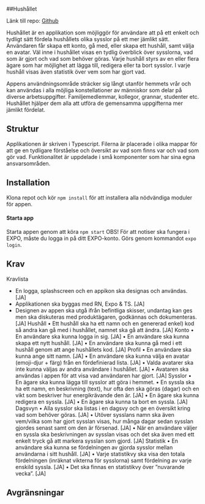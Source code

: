 ##Hushållet

Länk till repo:
[Github](https://github.com/KSigurd/KROLF-household-app)

Hushållet är en applikation som möjliggör för användare att på ett enkelt och tydligt sätt fördela hushållets olika sysslor på ett mer jämlikt sätt. Användaren får skapa ett konto, gå med, eller skapa ett hushåll, samt välja en avatar. Väl inne i hushållet visas en tydlig överblick över sysslorna, vad som är gjort och vad som behöver göras. Varje hushåll styrs av en eller flera ägare som har möjlighet att lägga till, redigera eller ta bort sysslor. I varje hushåll visas även statistik över vem som har gjort vad.

Appens användningsområde sträcker sig långt utanför hemmets vrår och kan användas i alla möjliga konstellationer av människor som delar på diverse arbetsuppgifter. Familjemedlemmar, kollegor, grannar, studenter etc. Hushållet hjälper dem alla att utföra de gemensamma uppgifterna mer jämlikt fördelat.

## Struktur
Applikationen är skriven i Typescript. Filerna är placerade i olika mappar för att ge en tydligare förståelse och översikt av vad som finns var och vad som gör vad. 
Funktionalitet är uppdelade i små komponenter som har sina egna ansvarsområden. 

## Installation
Klona repot och kör `npm install` för att installera alla nödvändiga moduler för appen.

#### Starta app
Starta appen genom att köra `npm start`
OBS! För att notiser ska fungera i EXPO, måste du logga in på ditt EXPO-konto. Görs genom kommandot `expo login`.
## Krav
Kravlista
*	En logga, splashscreen och en appikon ska designas och användas. [JA]
*	Applikationen ska byggas med RN, Expo & TS. [JA]
*	Designen av appen ska utgå ifrån befintliga skisser, undantag kan ges men ska diskuteras med produktägaren, godkännas och dokumenteras. [JA]
Hushåll
•	Ett hushåll ska ha ett namn och en genererad enkel) kod så andra kan gå med i hushållet, namnet ska gå att ändra. [JA]
Konto
•	En användare ska kunna logga in sig. [JA]
•	En användare ska kunna skapa ett nytt hushåll. [JA]
•	En användare ska kunna gå med i ett hushåll genom att ange hushållets kod. [JA]
Profil
•	En användare ska kunna ange sitt namn. [JA]
•	En användare ska kunna välja en avatar (emoji-djur + färg) från en fördefinierad lista. [JA]
•	Valda avatarer ska inte kunna väljas av andra användare i hushållet. [JA]
•	Avataren ska användas i appen för att visa vad användaren har gjort. [JA]
Sysslor
•	En ägare ska kunna lägga till sysslor att göra i hemmet.
•	En syssla ska ha ett namn, en beskrivning (text), hur ofta den ska göras (dagar) och en vikt som beskriver hur energikrävande den är. [JA]
•	En ägare ska kunna redigera en syssla. [JA]
•	En ägare ska kunna ta bort en syssla. [JA]
Dagsvyn
•	Alla sysslor ska listas i en dagsvy och ge en översikt kring vad som behöver göras. [JA]
•	Utöver sysslans namn ska även vem/vilka som har gjort sysslan visas, hur många dagar sedan sysslan gjordes senast samt om den är försenad. [JA]
•	När en användare väljer en syssla ska beskrivningen av sysslan visas och det ska även med ett enkelt tryck gå att markera sysslan som gjord. [JA]
Statistik
•	En användare ska kunna se fördelningen av gjorda sysslor mellan användarna i sitt hushåll. [JA]
•	Varje statistikvy ska visa den totala fördelningen (inräknat vikterna för sysslorna) samt fördelning av varje enskild syssla. [JA]
•	Det ska finnas en statistikvy över ”nuvarande vecka”. [JA]



## Avgränsningar




